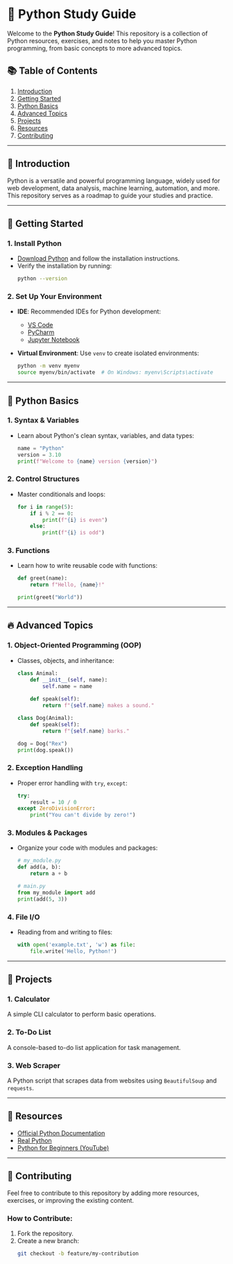 # 🐍 Python Study Guide

Welcome to the **Python Study Guide**! This repository is a collection of Python resources, exercises, and notes to help you master Python programming, from basic concepts to more advanced topics.

## 📚 Table of Contents

1. [Introduction](#introduction)
2. [Getting Started](#getting-started)
3. [Python Basics](#python-basics)
4. [Advanced Topics](#advanced-topics)
5. [Projects](#projects)
6. [Resources](#resources)
7. [Contributing](#contributing)

---

## 🌟 Introduction

Python is a versatile and powerful programming language, widely used for web development, data analysis, machine learning, automation, and more. This repository serves as a roadmap to guide your studies and practice.

---

## 🚀 Getting Started

### 1. **Install Python**
   - [Download Python](https://www.python.org/downloads/) and follow the installation instructions.
   - Verify the installation by running:
     ```bash
     python --version
     ```

### 2. **Set Up Your Environment**
   - **IDE**: Recommended IDEs for Python development:
     - [VS Code](https://code.visualstudio.com/)
     - [PyCharm](https://www.jetbrains.com/pycharm/)
     - [Jupyter Notebook](https://jupyter.org/)

   - **Virtual Environment**: Use `venv` to create isolated environments:
     ```bash
     python -m venv myenv
     source myenv/bin/activate  # On Windows: myenv\Scripts\activate
     ```

---

## 🐍 Python Basics

### 1. **Syntax & Variables**
   - Learn about Python's clean syntax, variables, and data types:
     ```python
     name = "Python"
     version = 3.10
     print(f"Welcome to {name} version {version}")
     ```

### 2. **Control Structures**
   - Master conditionals and loops:
     ```python
     for i in range(5):
         if i % 2 == 0:
             print(f"{i} is even")
         else:
             print(f"{i} is odd")
     ```

### 3. **Functions**
   - Learn how to write reusable code with functions:
     ```python
     def greet(name):
         return f"Hello, {name}!"
     
     print(greet("World"))
     ```

---

## 🔥 Advanced Topics

### 1. **Object-Oriented Programming (OOP)**
   - Classes, objects, and inheritance:
     ```python
     class Animal:
         def __init__(self, name):
             self.name = name
         
         def speak(self):
             return f"{self.name} makes a sound."

     class Dog(Animal):
         def speak(self):
             return f"{self.name} barks."
     
     dog = Dog("Rex")
     print(dog.speak())
     ```

### 2. **Exception Handling**
   - Proper error handling with `try`, `except`:
     ```python
     try:
         result = 10 / 0
     except ZeroDivisionError:
         print("You can't divide by zero!")
     ```

### 3. **Modules & Packages**
   - Organize your code with modules and packages:
     ```python
     # my_module.py
     def add(a, b):
         return a + b
     
     # main.py
     from my_module import add
     print(add(5, 3))
     ```

### 4. **File I/O**
   - Reading from and writing to files:
     ```python
     with open('example.txt', 'w') as file:
         file.write('Hello, Python!')
     ```

---

## 📂 Projects

### 1. **Calculator**  
   A simple CLI calculator to perform basic operations.

### 2. **To-Do List**  
   A console-based to-do list application for task management.

### 3. **Web Scraper**  
   A Python script that scrapes data from websites using `BeautifulSoup` and `requests`.

---

## 📖 Resources

- [Official Python Documentation](https://docs.python.org/3/)
- [Real Python](https://realpython.com/)
- [Python for Beginners (YouTube)](https://www.youtube.com/c/Coreyms)

---

## 🤝 Contributing

Feel free to contribute to this repository by adding more resources, exercises, or improving the existing content.

### How to Contribute:
1. Fork the repository.
2. Create a new branch:
   ```bash
   git checkout -b feature/my-contribution
